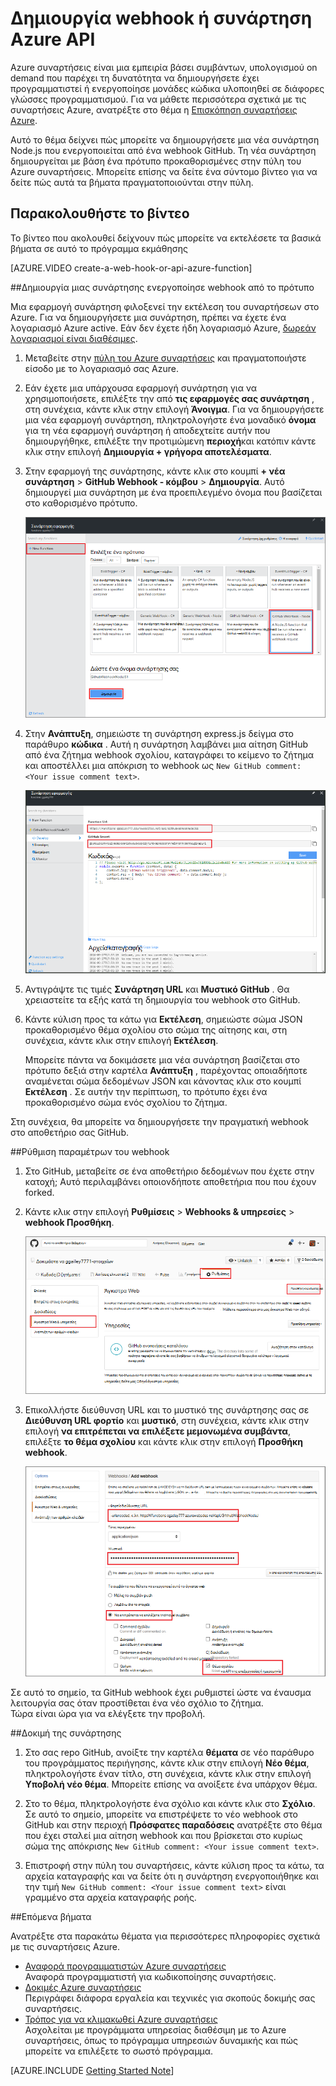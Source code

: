 <properties
   pageTitle="Δημιουργία κλεισίματος web ή συνάρτηση Azure API | Microsoft Azure"
   description="Χρησιμοποιήστε συναρτήσεις Azure για να δημιουργήσετε μια συνάρτηση που ενεργοποιείται από WebHook ή API κλήση."
   services="azure-functions"
   documentationCenter="na"
   authors="ggailey777"
   manager="erikre"
   editor=""
   tags=""
   />

<tags
   ms.service="functions"
   ms.devlang="multiple"
   ms.topic="get-started-article"
   ms.tgt_pltfrm="multiple"
   ms.workload="na"
   ms.date="08/30/2016"
   ms.author="glenga"/>
   
# <a name="create-a-webhook-or-api-azure-function"></a>Δημιουργία webhook ή συνάρτηση Azure API

Azure συναρτήσεις είναι μια εμπειρία βάσει συμβάντων, υπολογισμού on demand που παρέχει τη δυνατότητα να δημιουργήσετε έχει προγραμματιστεί ή ενεργοποίησε μονάδες κώδικα υλοποιηθεί σε διάφορες γλώσσες προγραμματισμού. Για να μάθετε περισσότερα σχετικά με τις συναρτήσεις Azure, ανατρέξτε στο θέμα η [Επισκόπηση συναρτήσεις Azure](functions-overview.md).

Αυτό το θέμα δείχνει πώς μπορείτε να δημιουργήσετε μια νέα συνάρτηση Node.js που ενεργοποιείται από ένα webhook GitHub. Τη νέα συνάρτηση δημιουργείται με βάση ένα πρότυπο προκαθορισμένες στην πύλη του Azure συναρτήσεις. Μπορείτε επίσης να δείτε ένα σύντομο βίντεο για να δείτε πώς αυτά τα βήματα πραγματοποιούνται στην πύλη.

## <a name="watch-the-video"></a>Παρακολουθήστε το βίντεο

Το βίντεο που ακολουθεί δείχνουν πώς μπορείτε να εκτελέσετε τα βασικά βήματα σε αυτό το πρόγραμμα εκμάθησης 

[AZURE.VIDEO create-a-web-hook-or-api-azure-function]

##<a name="create-a-webhook-triggered-function-from-the-template"></a>Δημιουργία μιας συνάρτησης ενεργοποίησε webhook από το πρότυπο

Μια εφαρμογή συνάρτηση φιλοξενεί την εκτέλεση του συναρτήσεων στο Azure. Για να δημιουργήσετε μια συνάρτηση, πρέπει να έχετε ένα λογαριασμό Azure active. Εάν δεν έχετε ήδη λογαριασμό Azure, [δωρεάν λογαριασμοί είναι διαθέσιμες](https://azure.microsoft.com/free/). 

1. Μεταβείτε στην [πύλη του Azure συναρτήσεις](https://functions.azure.com/signin) και πραγματοποιήστε είσοδο με το λογαριασμό σας Azure.

2. Εάν έχετε μια υπάρχουσα εφαρμογή συνάρτηση για να χρησιμοποιήσετε, επιλέξτε την από **τις εφαρμογές σας συνάρτηση** , στη συνέχεια, κάντε κλικ στην επιλογή **Άνοιγμα**. Για να δημιουργήσετε μια νέα εφαρμογή συνάρτηση, πληκτρολογήστε ένα μοναδικό **όνομα** για τη νέα εφαρμογή συνάρτηση ή αποδεχτείτε αυτήν που δημιουργήθηκε, επιλέξτε την προτιμώμενη **περιοχή**και κατόπιν κάντε κλικ στην επιλογή **Δημιουργία + γρήγορα αποτελέσματα**. 

3. Στην εφαρμογή της συνάρτησης, κάντε κλικ στο κουμπί **+ νέα συνάρτηση** > **GitHub Webhook - κόμβου** > **Δημιουργία**. Αυτό δημιουργεί μια συνάρτηση με ένα προεπιλεγμένο όνομα που βασίζεται στο καθορισμένο πρότυπο. 

    ![Δημιουργία νέας συνάρτησης webhook GitHub](./media/functions-create-a-web-hook-or-api-function/functions-create-new-github-webhook.png) 

4. Στην **Ανάπτυξη**, σημειώστε τη συνάρτηση express.js δείγμα στο παράθυρο **κώδικα** . Αυτή η συνάρτηση λαμβάνει μια αίτηση GitHub από ένα ζήτημα webhook σχολίου, καταγράφει το κείμενο το ζήτημα και αποστέλλει μια απόκριση το webhook ως `New GitHub comment: <Your issue comment text>`.


    ![Δημιουργία νέας συνάρτησης webhook GitHub](./media/functions-create-a-web-hook-or-api-function/functions-new-webhook-in-portal.png) 

5. Αντιγράψτε τις τιμές **Συνάρτηση URL** και **Μυστικό GitHub** . Θα χρειαστείτε τα εξής κατά τη δημιουργία του webhook στο GitHub. 

6. Κάντε κύλιση προς τα κάτω για **Εκτέλεση**, σημειώστε σώμα JSON προκαθορισμένο θέμα σχολίου στο σώμα της αίτησης και, στη συνέχεια, κάντε κλικ στην επιλογή **Εκτέλεση**. 
 
    Μπορείτε πάντα να δοκιμάσετε μια νέα συνάρτηση βασίζεται στο πρότυπο δεξιά στην καρτέλα **Ανάπτυξη** , παρέχοντας οποιαδήποτε αναμένεται σώμα δεδομένων JSON και κάνοντας κλικ στο κουμπί **Εκτέλεση** . Σε αυτήν την περίπτωση, το πρότυπο έχει ένα προκαθορισμένο σώμα ενός σχολίου το ζήτημα. 
 
Στη συνέχεια, θα μπορείτε να δημιουργήσετε την πραγματική webhook στο αποθετήριο σας GitHub.

##<a name="configure-the-webhook"></a>Ρύθμιση παραμέτρων του webhook

1. Στο GitHub, μεταβείτε σε ένα αποθετήριο δεδομένων που έχετε στην κατοχή; Αυτό περιλαμβάνει οποιονδήποτε αποθετήρια που που έχουν forked.
 
2. Κάντε κλικ στην επιλογή **Ρυθμίσεις** > **Webhooks & υπηρεσίες** > **webhook Προσθήκη**.

    ![Δημιουργία νέας συνάρτησης webhook GitHub](./media/functions-create-a-web-hook-or-api-function/functions-create-new-github-webhook-2.png)   

3. Επικολλήστε διεύθυνση URL και το μυστικό της συνάρτησης σας σε **Διεύθυνση URL φορτίο** και **μυστικό**, στη συνέχεια, κάντε κλικ στην επιλογή **να επιτρέπεται να επιλέξετε μεμονωμένα συμβάντα**, επιλέξτε **το θέμα σχολίου** και κάντε κλικ στην επιλογή **Προσθήκη webhook**.

    ![Δημιουργία νέας συνάρτησης webhook GitHub](./media/functions-create-a-web-hook-or-api-function/functions-create-new-github-webhook-3.png) 

Σε αυτό το σημείο, τα GitHub webhook έχει ρυθμιστεί ώστε να έναυσμα λειτουργία σας όταν προστίθεται ένα νέο σχόλιο το ζήτημα.  
Τώρα είναι ώρα για να ελέγξετε την προβολή.

##<a name="test-the-function"></a>Δοκιμή της συνάρτησης

1. Στο σας repo GitHub, ανοίξτε την καρτέλα **θέματα** σε νέο παράθυρο του προγράμματος περιήγησης, κάντε κλικ στην επιλογή **Νέο θέμα**, πληκτρολογήστε έναν τίτλο, στη συνέχεια, κάντε κλικ στην επιλογή **Υποβολή νέο θέμα**. Μπορείτε επίσης να ανοίξετε ένα υπάρχον θέμα.

2. Στο το θέμα, πληκτρολογήστε ένα σχόλιο και κάντε κλικ στο **Σχόλιο**. Σε αυτό το σημείο, μπορείτε να επιστρέψετε το νέο webhook στο GitHub και στην περιοχή **Πρόσφατες παραδόσεις** ανατρέξτε στο θέμα που έχει σταλεί μια αίτηση webhook και που βρίσκεται στο κυρίως σώμα της απόκρισης `New GitHub comment: <Your issue comment text>`.

3. Επιστροφή στην πύλη του συναρτήσεις, κάντε κύλιση προς τα κάτω, τα αρχεία καταγραφής και να δείτε ότι η συνάρτηση ενεργοποιήθηκε και την τιμή `New GitHub comment: <Your issue comment text>` είναι γραμμένο στα αρχεία καταγραφής ροής.


##<a name="next-steps"></a>Επόμενα βήματα

Ανατρέξτε στα παρακάτω θέματα για περισσότερες πληροφορίες σχετικά με τις συναρτήσεις Azure.

+ [Αναφορά προγραμματιστών Azure συναρτήσεις](functions-reference.md)  
Αναφορά προγραμματιστή για κωδικοποίησης συναρτήσεις.
+ [Δοκιμές Azure συναρτήσεις](functions-test-a-function.md)  
Περιγράφει διάφορα εργαλεία και τεχνικές για σκοπούς δοκιμής σας συναρτήσεις.
+ [Τρόπος για να κλιμακωθεί Azure συναρτήσεις](functions-scale.md)  
Ασχολείται με προγράμματα υπηρεσίας διαθέσιμη με το Azure συναρτήσεις, όπως το πρόγραμμα υπηρεσιών δυναμικής και πώς μπορείτε να επιλέξετε το σωστό πρόγραμμα.  


[AZURE.INCLUDE [Getting Started Note](../../includes/functions-get-help.md)]
